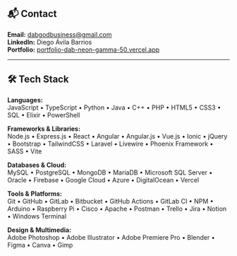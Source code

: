 ## 📬 Contact  
**Email:** dabgodbusiness@gmail.com  
**LinkedIn:** Diego Ávila Barrios  
**Portfolio:** [portfolio-dab-neon-gamma-50.vercel.app](https://portfolio-dab-neon-gamma-50.vercel.app)  

---

## 🛠 Tech Stack  
<p align="center">

**Languages:**  
JavaScript • TypeScript • Python • Java • C++ • PHP • HTML5 • CSS3 • SQL • Elixir • PowerShell  

**Frameworks & Libraries:**  
Node.js • Express.js • React • Angular • Angular.js • Vue.js • Ionic • jQuery • Bootstrap • TailwindCSS • Laravel • Livewire • Phoenix Framework • SASS • Vite  

**Databases & Cloud:**  
MySQL • PostgreSQL • MongoDB • MariaDB • Microsoft SQL Server • Oracle • Firebase • Google Cloud • Azure • DigitalOcean • Vercel  

**Tools & Platforms:**  
Git • GitHub • GitLab • Bitbucket • GitHub Actions • GitLab CI • NPM • Arduino • Raspberry Pi • Cisco • Apache • Postman • Trello • Jira • Notion • Windows Terminal  

**Design & Multimedia:**  
Adobe Photoshop • Adobe Illustrator • Adobe Premiere Pro • Blender • Figma • Canva • Gimp  

</p>
